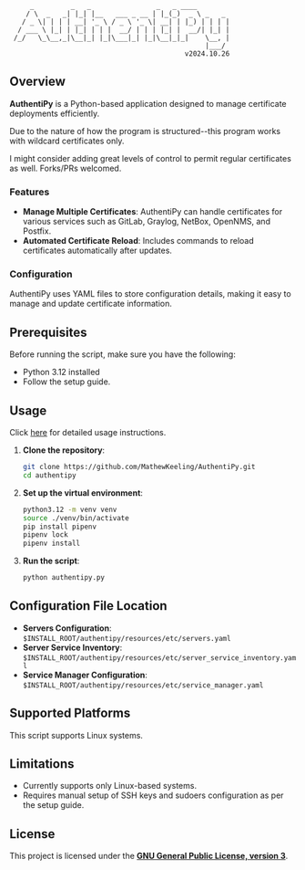 ```
     _         _   _                _   _ ____        
    / \  _   _| |_| |__   ___ _ __ | |_(_)  _ \ _   _ 
   / _ \| | | | __| '_ \ / _ \ '_ \| __| | |_) | | | |
  / ___ \ |_| | |_| | | |  __/ | | | |_| |  __/| |_| |
 /_/   \_\__,_|\__|_| |_|\___|_| |_|\__|_|_|    \__, |
                                                |___/ 
                                           v2024.10.26
```

## Overview

**AuthentiPy** is a Python-based application designed to manage certificate deployments efficiently.

Due to the nature of how the program is structured--this program works with wildcard certificates only.

I might consider adding great levels of control to permit regular certificates as well. Forks/PRs welcomed.

### Features

- **Manage Multiple Certificates**: AuthentiPy can handle certificates for various services such as GitLab, Graylog, NetBox, OpenNMS, and Postfix.
- **Automated Certificate Reload**: Includes commands to reload certificates automatically after updates.

### Configuration

AuthentiPy uses YAML files to store configuration details, making it easy to manage and update certificate information.

## Prerequisites

Before running the script, make sure you have the following:

- Python 3.12 installed
- Follow the setup guide.

## Usage

Click [here](/resources/docs/setup/) for detailed usage instructions.

1. **Clone the repository**:
    ```sh
    git clone https://github.com/MathewKeeling/AuthentiPy.git
    cd authentipy
    ```

2. **Set up the virtual environment**:
    ```sh
    python3.12 -m venv venv
    source ./venv/bin/activate
    pip install pipenv
    pipenv lock
    pipenv install
    ```

3. **Run the script**:
    ```sh
    python authentipy.py
    ```

## Configuration File Location

- **Servers Configuration**: `$INSTALL_ROOT/authentipy/resources/etc/servers.yaml`
- **Server Service Inventory**: `$INSTALL_ROOT/authentipy/resources/etc/server_service_inventory.yaml`
- **Service Manager Configuration**: `$INSTALL_ROOT/authentipy/resources/etc/service_manager.yaml`

## Supported Platforms

This script supports Linux systems.

## Limitations

- Currently supports only Linux-based systems.
- Requires manual setup of SSH keys and sudoers configuration as per the setup guide.

## License

This project is licensed under the [**GNU General Public License, version 3**](./LICENSE). 